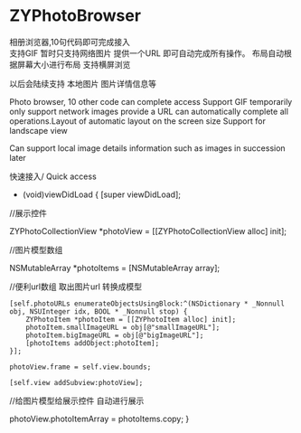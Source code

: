 # ZYPhotoBrowser
相册浏览器,10句代码即可完成接入   
支持GIF 暂时只支持网络图片  提供一个URL 即可自动完成所有操作。 布局自动根据屏幕大小进行布局  支持横屏浏览

以后会陆续支持 本地图片  图片详情信息等



Photo browser, 10 other code can complete access
Support GIF temporarily only support network images provide a URL can automatically complete all operations.Layout of automatic layout on the screen size Support for landscape view

Can support local image details information such as images in succession later










快速接入/ Quick access

- (void)viewDidLoad {
    [super viewDidLoad];
    
//展示控件

ZYPhotoCollectionView *photoView = [[ZYPhotoCollectionView alloc] init];
    
//图片模型数组

NSMutableArray *photoItems = [NSMutableArray array];
    
//便利url数组 取出图片url 转换成模型

    [self.photoURLs enumerateObjectsUsingBlock:^(NSDictionary * _Nonnull obj, NSUInteger idx, BOOL * _Nonnull stop) {
        ZYPhotoItem *photoItem = [[ZYPhotoItem alloc] init];
        photoItem.smallImageURL = obj[@"smallImageURL"];
        photoItem.bigImageURL = obj[@"bigImageURL"];
        [photoItems addObject:photoItem];
    }];
    
    photoView.frame = self.view.bounds;
    
    [self.view addSubview:photoView];
    
 //给图片模型给展示控件 自动进行展示
    
photoView.photoItemArray = photoItems.copy;
}
